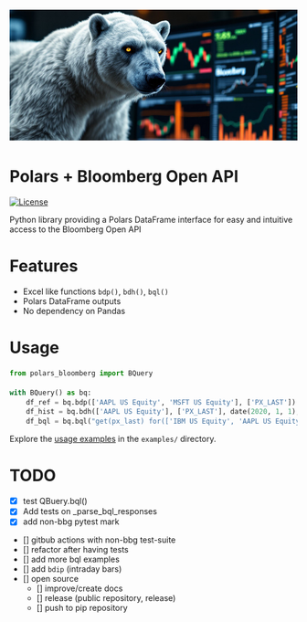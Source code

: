 # ![Polars Bloomberg Logo](assets/polars-bloomberg-logo.jpg)

# Polars + Bloomberg Open API
[![License](https://img.shields.io/badge/license-Apache%202.0-blue.svg)](LICENSE)

Python library providing a Polars DataFrame interface for easy and intuitive access to the Bloomberg Open API

# Features
- Excel like functions `bdp()`, `bdh()`, `bql()`
- Polars DataFrame outputs
- No dependency on Pandas

# Usage
```python
from polars_bloomberg import BQuery

with BQuery() as bq:
    df_ref = bq.bdp(['AAPL US Equity', 'MSFT US Equity'], ['PX_LAST'])
    df_hist = bq.bdh(['AAPL US Equity'], ['PX_LAST'], date(2020, 1, 1), date(2020, 1, 30))
    df_bql = bq.bql("get(px_last) for(['IBM US Equity', 'AAPL US Equity'])")
```
Explore the [usage examples](examples/Examples-1.ipynb) in the `examples/` directory.

# TODO

- [x] test QBuery.bql()
- [x] Add tests on _parse_bql_responses
- [x] add non-bbg pytest mark
- [] gitbub actions with non-bbg test-suite
- [] refactor after having tests
- [] add more bql examples
- [] add `bdip` (intraday bars)
- [] open source
    - [] improve/create  docs
    - [] release (public repository, release)
    - [] push to pip repository
